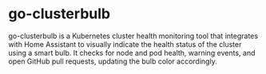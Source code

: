 # go-clusterbulb
go-clusterbulb is a Kubernetes cluster health monitoring tool that integrates with Home Assistant to visually indicate the health status of the cluster using a smart bulb. It checks for node and pod health, warning events, and open GitHub pull requests, updating the bulb color accordingly.
